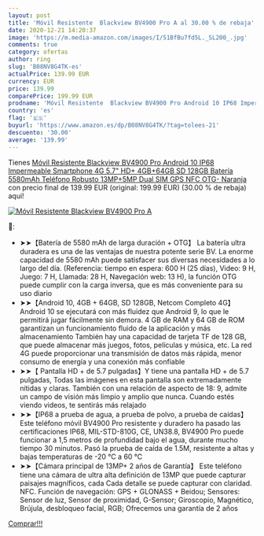 ```yaml
---
layout: post
title: 'Móvil Resistente  Blackview BV4900 Pro A al 30.00 % de rebaja'
date: 2020-12-21 14:20:37
image: 'https://m.media-amazon.com/images/I/51BfBu7fd5L._SL200_.jpg'
comments: true
category: ofertas
author: ring
slug: 'B08NV8G4TK-es'
actualPrice: 139.99 EUR
currency: EUR
price: 139.99
comparePrice: 199.99 EUR
prodname: 'Móvil Resistente  Blackview BV4900 Pro Android 10 IP68 Impermeable Smartphone 4G  5.7" HD+  4GB+64GB  SD 128GB   Batería 5580mAh Teléfono Robusto  13MP+5MP  Dual SIM GPS NFC OTG- Naranja'
country: 'es'
flag: '🇪🇸'
buyurl: 'https://www.amazon.es/dp/B08NV8G4TK/?tag=tolees-21'
descuento: '30.00'
average: '139.99'
---
```


Tienes [Móvil Resistente  Blackview BV4900 Pro Android 10 IP68 Impermeable Smartphone 4G  5.7" HD+  4GB+64GB  SD 128GB   Batería 5580mAh Teléfono Robusto  13MP+5MP  Dual SIM GPS NFC OTG- Naranja](https://www.amazon.es/dp/B08NV8G4TK/?tag=tolees-21) con precio final de  139.99 EUR (original: 199.99 EUR) (30.00 %  de rebaja) aqui!

[![Móvil Resistente  Blackview BV4900 Pro A](https://m.media-amazon.com/images/I/51BfBu7fd5L._SL200_.jpg)](https://www.amazon.es/dp/B08NV8G4TK/?tag=tolees-21)

🔎:

- ➤➤【Batería de 5580 mAh de larga duración + OTG】 La batería ultra duradera es una de las ventajas de nuestra potente serie BV. La enorme capacidad de 5580 mAh puede satisfacer sus diversas necesidades a lo largo del día. (Referencia: tiempo en espera: 600 H (25 días), Video: 9 H, Juego: 7 H, Llamada: 28 H, Navegación web: 13 H), la función OTG puede cumplir con la carga inversa, que es más conveniente para su uso diario
- ➤➤【Android 10, 4GB + 64GB, SD 128GB, Netcom Completo 4G】 Android 10 se ejecutará con más fluidez que Android 9, lo que le permitirá jugar fácilmente sin demora. 4 GB de RAM y 64 GB de ROM garantizan un funcionamiento fluido de la aplicación y más almacenamiento También hay una capacidad de tarjeta TF de 128 GB, que puede almacenar más juegos, fotos, películas y música, etc. La red 4G puede proporcionar una transmisión de datos más rápida, menor consumo de energía y una conexión más confiable
- ➤➤【 Pantalla HD + de 5.7 pulgadas】Y tiene una pantalla HD + de 5.7 pulgadas, Todas las imágenes en esta pantalla son extremadamente nítidas y claras. También con una relación de aspecto de 18: 9, admite un campo de visión más limpio y amplio que nunca. Cuando estés viendo videos, te sentirás más relajado
- ➤➤【IP68 a prueba de agua, a prueba de polvo, a prueba de caídas】 Este teléfono móvil BV4900 Pro resistente y duradero ha pasado las certificaciones IP68, MIL-STD-810G, CE, UN38.8, BV4900 Pro puede funcionar a 1,5 metros de profundidad bajo el agua, durante mucho tiempo 30 minutos. Pasó la prueba de caída de 1.5M, resistente a altas y bajas temperaturas de -20 ℃ a 60 ℃
- ➤➤【Cámara principal de 13MP+ 2 años de Garantía】 Este teléfono tiene una cámara de ultra alta definición de 13MP que puede capturar paisajes magníficos, cada Cada detalle se puede capturar con claridad. NFC. Función de navegación: GPS + GLONASS + Beidou; Sensores: Sensor de luz, Sensor de proximidad, G-Sensor; Giroscopio, Magnético, Brújula, desbloqueo facial, RGB; Ofrecemos una garantía de 2 años

[Comprar!!!](https://www.amazon.es/dp/B08NV8G4TK/?tag=tolees-21)
